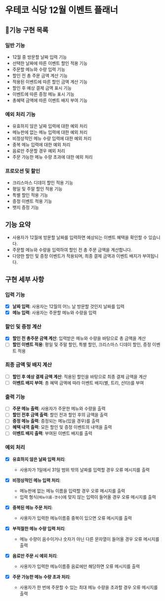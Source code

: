 # 우테코 식당 12월 이벤트 플래너

## 🚀기능 구현 목록

### 일반 기능

- 12월 중 방문할 날짜 입력 기능
- 선택한 날짜에 따른 이벤트 할인 적용 기능
- 주문할 메뉴와 수량 입력 기능
- 할인 전 총 주문 금액 계산 기능
- 적용된 이벤트에 따른 할인 금액 계산 기능
- 할인 후 예상 결제 금액 표시 기능
- 이벤트에 따른 증정 메뉴 표시 기능
- 총혜택 금액에 따른 이벤트 배지 부여 기능

### 예외 처리 기능

- 유효하지 않은 날짜 입력에 대한 예외 처리
- 메뉴판에 없는 메뉴 입력에 대한 예외 처리
- 비정상적인 메뉴 수량 입력에 대한 예외 처리
- 중복 메뉴 입력에 대한 예외 처리
- 음료만 주문할 경우 예외 처리
- 주문 가능한 메뉴 수량 초과에 대한 예외 처리

### 프로모션 및 할인

- 크리스마스 디데이 할인 적용 기능
- 평일 및 주말 할인 적용 기능
- 특별 할인 적용 기능
- 증정 이벤트 적용 기능
- 뱃지 증정 기능

## 기능 요약

- 사용자가 12월에 방문할 날짜를 입력하면 예상되는 이벤트 혜택을 확인할 수 있습니다.
- 주문할 메뉴와 수량을 입력하여 할인 전 총 주문 금액을 계산합니다.
- 다양한 할인 및 증정 이벤트가 적용되며, 최종 결제 금액과 이벤트 배지가 부여됩니다.

## 구현 세부 사항

### 입력 기능

- [x] **날짜 입력**: 사용자는 12월의 어느 날 방문할 것인지 날짜를 입력
- [x] **메뉴 입력**: 사용자는 주문할 메뉴와 수량을 입력

### 할인 및 증정 계산

- [x] **할인 전 총주문 금액 계산**: 입력받은 메뉴와 수량을 바탕으로 총 금액을 계산
- [ ] **할인 이벤트 적용**: 평일 및 주말 할인, 특별 할인, 크리스마스 디데이 할인, 증정 이벤트 적용

### 최종 금액 및 배지 계산

- [ ] **할인 후 예상 결제 금액 계산**: 적용된 할인을 바탕으로 최종 결제 금액을 계산
- [ ] **이벤트 배지 부여**: 총 혜택 금액에 따라 이벤트 배지(별, 트리, 산타)를 부여

### 출력 기능

- [ ] **주문 메뉴 출력**: 사용자가 주문한 메뉴와 수량을 출력
- [ ] **할인 전후 금액 출력**: 할인 전과 할인 후의 금액을 출력
- [ ] **증정 메뉴 출력**: 증정되는 메뉴(있을 경우)를 출력
- [ ] **혜택 내역 출력**: 모든 할인 및 증정 이벤트의 내역을 출력
- [ ] **이벤트 배지 출력**: 부여된 이벤트 배지를 출력

### 예외 처리

- [x] **유효하지 않은 날짜 입력 처리**:

  - 사용자가 1일에서 31일 범위 밖의 날짜를 입력할 경우 오류 메시지를 출력

- [x] **비정상적인 메뉴 입력 처리**:

  - 메뉴판에 없는 메뉴 이름을 입력할 경우 오류 메시지를 출력
  - 입력 형식(`메뉴이름-갯수`)에 맞지 않는 입력이 들어올 경우 오류 메시지를 출력

- [x] **중복된 메뉴 주문 처리**:

  - 사용자가 입력한 메뉴이름중 중복이 있으면 오류 메시지를 출력

- [x] **부적절한 메뉴 수량 입력 처리**:

  - 메뉴 수량이 음수이거나 숫자가 아닌 다른 문자열이 들어올 경우 오류 메시지를 출력

- [x] **음료만 주문 시 예외 처리**:

  - 사용자가 입력한 메뉴이름중 음료에만 해당하면 오류 메시지를 출력

- [x] **주문 가능한 메뉴 수량 초과 처리**:

  - 사용자가 한 번에 주문할 수 있는 최대 메뉴 수량을 초과할 경우 오류 메시지를 출력
